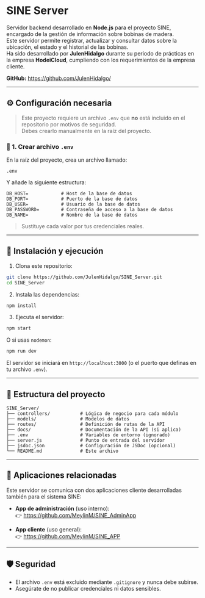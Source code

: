 # SINE Server

Servidor backend desarrollado en **Node.js** para el proyecto SINE, encargado de la gestión de información sobre bobinas de madera.  
Este servidor permite registrar, actualizar y consultar datos sobre la ubicación, el estado y el historial de las bobinas.  
Ha sido desarrollado por **JulenHidalgo** durante su periodo de prácticas en la empresa **HodeiCloud**, cumpliendo con los requerimientos de la empresa cliente.

**GitHub:** https://github.com/JulenHidalgo/

---

## ⚙️ Configuración necesaria

> Este proyecto requiere un archivo `.env` que **no** está incluido en el repositorio por motivos de seguridad.  
> Debes crearlo manualmente en la raíz del proyecto.

### 📄 1. Crear archivo `.env`

En la raíz del proyecto, crea un archivo llamado:

```
.env
```

Y añade la siguiente estructura:

```env
DB_HOST=            # Host de la base de datos
DB_PORT=            # Puerto de la base de datos
DB_USER=            # Usuario de la base de datos
DB_PASSWORD=        # Contraseña de acceso a la base de datos
DB_NAME=            # Nombre de la base de datos
```

> Sustituye cada valor por tus credenciales reales.

---

## 🚀 Instalación y ejecución

1. Clona este repositorio:

```bash
git clone https://github.com/JulenHidalgo/SINE_Server.git
cd SINE_Server
```

2. Instala las dependencias:

```bash
npm install
```

3. Ejecuta el servidor:

```bash
npm start
```

O si usas `nodemon`:

```bash
npm run dev
```

El servidor se iniciará en `http://localhost:3000` (o el puerto que definas en tu archivo `.env`).

---

## 📂 Estructura del proyecto

```
SINE_Server/
├── controllers/           # Lógica de negocio para cada módulo
├── models/                # Modelos de datos
├── routes/                # Definición de rutas de la API
├── docs/                  # Documentación de la API (si aplica)
├── .env                   # Variables de entorno (ignorado)
├── server.js              # Punto de entrada del servidor
├── jsdoc.json             # Configuración de JSDoc (opcional)
└── README.md              # Este archivo
```

---

## 📱 Aplicaciones relacionadas

Este servidor se comunica con dos aplicaciones cliente desarrolladas también para el sistema SINE:

- **App de administración** (uso interno):  
  👉 https://github.com/MeylinM/SINE_AdminApp

- **App cliente** (uso general):  
  👉 https://github.com/MeylinM/SINE_APP

---

## 🛡️ Seguridad

- El archivo `.env` está excluido mediante `.gitignore` y nunca debe subirse.
- Asegúrate de no publicar credenciales ni datos sensibles.
